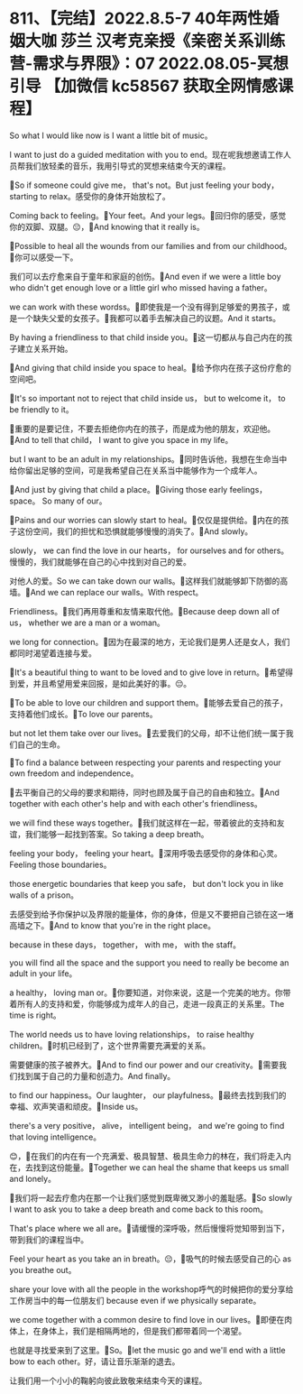 # 811、【完结】2022.8.5-7 40年两性婚姻大咖 莎兰 汉考克亲授《亲密关系训练营-需求与界限》：07 2022.08.05-冥想引导 【加微信 kc58567 获取全网情感课程】

So what I would like now is I want a little bit of music。

 I want to just do a guided meditation with you to end。现在呢我想邀请工作人员帮我们放轻柔的音乐，我用引导式的冥想来结束今天的课程。

🎼So if someone could give me， that's not。But just feeling your body， starting to relax。感受你的身体开始放松了。

Coming back to feeling。🎼Your feet。And your legs。🎼回归你的感受，感觉你的双脚、双腿。😔，🎼And knowing that it really is。

🎼Possible to heal all the wounds from our families and from our childhood。🎼你可以感受一下。

我们可以去疗愈来自于童年和家庭的创伤。🎼And even if we were a little boy who didn't get enough love or a little girl who missed having a father。

 we can work with these wordss。🎼即使我是一个没有得到足够爱的男孩子，或是一个缺失父爱的女孩子。🎼我都可以着手去解决自己的议题。And it starts。

By having a friendliness to that child inside you。🎼这一切都从与自己内在的孩子建立关系开始。

🎼And giving that child inside you space to heal。🎼给予你内在孩子这份疗愈的空间吧。

🎼It's so important not to reject that child inside us， but to welcome it， to be friendly to it。

🎼重要的是要记住，不要去拒绝你内在的孩子，而是成为他的朋友，欢迎他。🎼And to tell that child， I want to give you space in my life。

 but I want to be an adult in my relationships。🎼同时告诉他，我想在生命当中给你留出足够的空间，可是我希望自己在关系当中能够作为一个成年人。

🎼And just by giving that child a place。🎼Giving those early feelings， space。 So many of our。

🎼Pains and our worries can slowly start to heal。🎼仅仅是提供给。🎼内在的孩子这份空间，我们的担忧和恐惧就能够慢慢的消失了。🎼And slowly。

 slowly， we can find the love in our hearts， for ourselves and for others。慢慢的，我们就能够在自己的心中找到对自己的爱。

对他人的爱。So we can take down our walls。🎼这样我们就能够卸下防御的高墙。🎼And we can replace our walls。With respect。

Friendliness。🎼我们再用尊重和友情来取代他。🎼Because deep down all of us， whether we are a man or a woman。

 we long for connection。🎼因为在最深的地方，无论我们是男人还是女人，我们都同时渴望着连接与爱。

🎼It's a beautiful thing to want to be loved and to give love in return。🎼希望得到爱，并且希望用爱来回报，是如此美好的事。😔。

🎼To be able to love our children and support them。🎼能够去爱自己的孩子，支持着他们成长。🎼To love our parents。

 but not let them take over our lives。🎼去爱我们的父母，却不让他们统一属于我们自己的生命。

🎼To find a balance between respecting your parents and respecting your own freedom and independence。

🎼去平衡自己的父母的要求和期待，同时也顾及属于自己的自由和独立。🎼And together with each other's help and with each other's friendliness。

 we will find these ways together。🎼我们就这样在一起，带着彼此的支持和友谊，我们能够一起找到答案。So taking a deep breath。

 feeling your body， feeling your heart。🎼深用呼吸去感受你的身体和心灵。Feeling those boundaries。

 those energetic boundaries that keep you safe， but don't lock you in like walls of a prison。

去感受到给予你保护以及界限的能量体，你的身体，但是又不要把自己锁在这一堵高墙之下。🎼And to know that you're in the right place。

 because in these days， together， with me， with the staff。

 you will find all the space and the support you need to really be become an adult in your life。

 a healthy， loving man or。🎼你要知道，对你来说，这是一个完美的地方。你带着所有人的支持和爱，你能够成为成年人的自己，走进一段真正的关系里。The time is right。

 The world needs us to have loving relationships， to raise healthy children。🎼时机已经到了，这个世界需要充满爱的关系。

需要健康的孩子被养大。🎼And to find our power and our creativity。🎼需要我们找到属于自己的力量和创造力。And finally。

 to find our happiness。Our laughter， our playfulness。🎼最终去找到我们的幸福、欢声笑语和顽皮。🎼Inside us。

 there's a very positive， alive， intelligent being， and we're going to find that loving intelligence。

😊，🎼在我们的内在有一个充满爱、极具智慧、极具生命力的林在，我们将走入内在，去找到这份能量。🎼Together we can heal the shame that keeps us small and lonely。

🎼我们将一起去疗愈内在那一个让我们感觉到既卑微又渺小的羞耻感。🎼So slowly I want to ask you to take a deep breath and come back to this room。

That's place where we all are。🎼请缓慢的深呼吸，然后慢慢将觉知带到当下，带到我们的课程当中。

Feel your heart as you take an in breath。😔，🎼吸气的时候去感受自己的心 as you breathe out。

 share your love with all the people in the workshop呼气的时候把你的爱分享给工作房当中的每一位朋友们 because even if we physically separate。

 we come together with a common desire to find love in our lives。🎼即便在肉体上，在身体上，我们是相隔两地的，但是我们都带着同一个渴望。

也就是寻找爱来到了这里。🎼So。🎼let the music go and we'll end with a little bow to each other。好，请让音乐渐渐的退去。

让我们用一个小小的鞠躬向彼此致敬来结束今天的课程。